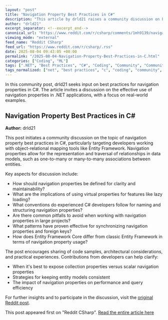 ```yaml
---
layout: "post"
title: "Navigation Property Best Practices in C#"
description: "This article by drld21 raises a community discussion on best practices for using navigation properties in C# applications, particularly regarding Entity Framework and object-relational mapping. It invites input and experiences from developers on efficient, maintainable approaches to handling navigation properties."
author: "drld21"
excerpt_separator: <!--excerpt_end-->
canonical_url: "https://www.reddit.com/r/csharp/comments/1mh9139/navigation_property_best_practice/"
viewing_mode: "external"
feed_name: "Reddit CSharp"
feed_url: "https://www.reddit.com/r/csharp/.rss"
date: 2025-08-04 09:43:05 +00:00
permalink: "/2025-08-04-Navigation-Property-Best-Practices-in-C.html"
categories: ["Coding", "ML"]
tags: [".NET", "Best Practices", "C#", "Coding", "Community", "Community Discussion", "Data Modeling", "Database Relationships", "Entity Framework", "ML", "Navigation Property", "Object Relational Mapping", "ORM"]
tags_normalized: ["net", "best practices", "c", "coding", "community", "community discussion", "data modeling", "database relationships", "entity framework", "ml", "navigation property", "object relational mapping", "orm"]
---
```


In this community post, drld21 seeks input on best practices for navigation properties in C#. The article invites a discussion on the effective use of navigation properties in .NET applications, with a focus on real-world examples.<!--excerpt_end-->

## Navigation Property Best Practices in C#

**Author:** drld21

This post initiates a community discussion on the topic of navigation property best practices in C#, particularly targeting developers working with object-relational mapping tools like Entity Framework. Navigation properties allow for the representation and traversal of relationships in data models, such as one-to-many or many-to-many associations between entities.

Key aspects for discussion include:

- How should navigation properties be defined for clarity and maintainability?
- What are the implications of using virtual properties for features like lazy loading?
- What conventions do experienced C# developers follow for naming and structuring navigation properties?
- Are there common pitfalls to avoid when working with navigation properties in large projects?
- What patterns have proven effective for synchronizing navigation properties and foreign keys?
- How does Entity Framework Core differ from classic Entity Framework in terms of navigation property usage?

The post encourages sharing of code samples, architectural considerations, and practical experiences. Contributions from developers can help clarify:

- When it's best to expose collection properties versus scalar navigation properties
- Strategies for keeping entity models consistent
- The impact of navigation properties on performance and query efficiency

For further insights and to participate in the discussion, visit the [original Reddit post](https://www.reddit.com/r/dotnet/comments/1mh90ik/navigation_property_best_practice/).

This post appeared first on "Reddit CSharp". [Read the entire article here](https://www.reddit.com/r/csharp/comments/1mh9139/navigation_property_best_practice/)

